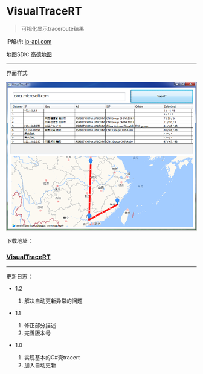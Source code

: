 ﻿# VisualTraceRT

> 可视化显示traceroute结果

IP解析: [ip-api.com](http://ip-api.com)

地图SDK: [高德地图](https://lbs.amap.com/)

---

界面样式

![sample](./view.png)

下载地址：

### [VisualTraceRT](https://injectrl.github.io/VisualTraceRT/VisualTraceRT.exe)

---

更新日志：

- 1.2

	1. 解决自动更新异常的问题

- 1.1

	1. 修正部分描述
	2. 完善版本号

- 1.0

	1. 实现基本的C#壳tracert
	2. 加入自动更新